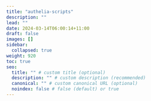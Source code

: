 ```yaml
---
title: "authelia-scripts"
description: ""
lead: ""
date: 2024-03-14T06:00:14+11:00
draft: false
images: []
sidebar:
  collapsed: true
weight: 920
toc: true
seo:
  title: "" # custom title (optional)
  description: "" # custom description (recommended)
  canonical: "" # custom canonical URL (optional)
  noindex: false # false (default) or true
---
```

